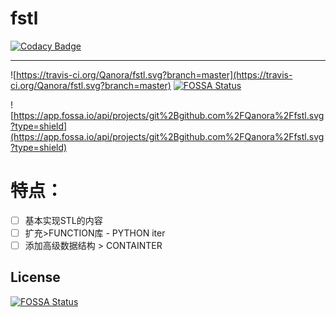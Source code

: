 # fstl

[![Codacy Badge](https://api.codacy.com/project/badge/Grade/16173564d94646968591723a44382c60)](https://app.codacy.com/manual/Qanora/fstl?utm_source=github.com&utm_medium=referral&utm_content=Qanora/fstl&utm_campaign=Badge_Grade_Settings)

---

![https://travis-ci.org/Qanora/fstl.svg?branch=master](https://travis-ci.org/Qanora/fstl.svg?branch=master)
[![FOSSA Status](https://app.fossa.io/api/projects/git%2Bgithub.com%2FQanora%2Ffstl.svg?type=shield)](https://app.fossa.io/projects/git%2Bgithub.com%2FQanora%2Ffstl?ref=badge_shield)

![https://app.fossa.io/api/projects/git%2Bgithub.com%2FQanora%2Ffstl.svg?type=shield](https://app.fossa.io/api/projects/git%2Bgithub.com%2FQanora%2Ffstl.svg?type=shield)

# 特点：

- [ ]  基本实现STL的内容
- [ ]  扩充>FUNCTION库 - PYTHON iter
- [ ]  添加高级数据结构 > CONTAINTER

## License
[![FOSSA Status](https://app.fossa.io/api/projects/git%2Bgithub.com%2FQanora%2Ffstl.svg?type=large)](https://app.fossa.io/projects/git%2Bgithub.com%2FQanora%2Ffstl?ref=badge_large)